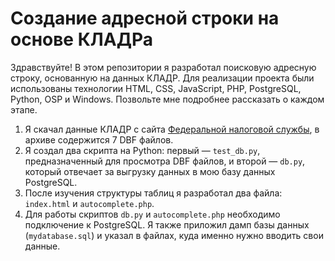 <h1>Создание адресной строки на основе КЛАДРа</h1>
<p>Здравствуйте! В этом репозитории я разработал поисковую адресную строку, основанную на данных КЛАДР. Для реализации проекта были использованы технологии HTML, CSS, JavaScript, PHP, PostgreSQL, Python, OSP и Windows. Позвольте мне подробнее рассказать о каждом этапе.</p>

<ol>
    <li>Я скачал данные КЛАДР с сайта <a href="https://fias.nalog.ru/Frontend" target="_blank">Федеральной налоговой службы</a>, в архиве содержится 7 DBF файлов.</li>
    <li>Я создал два скрипта на Python: первый — <code>test_db.py</code>, предназначенный для просмотра DBF файлов, и второй — <code>db.py</code>, который отвечает за выгрузку данных в мою базу данных PostgreSQL.</l  i>
    <li>После изучения структуры таблиц я разработал два файла: <code>index.html</code> и <code>autocomplete.php</code>.</li>
    <li>Для работы скриптов <code>db.py</code> и <code>autocomplete.php</code> необходимо подключение к PostgreSQL. Я также приложил дамп базы данных (<code>mydatabase.sql</code>) и указал в файлах, куда именно нужно вводить свои данные.</li>
</ol>
